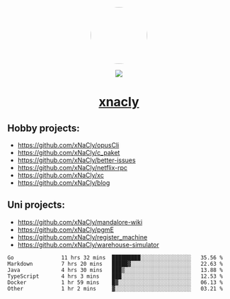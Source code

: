 <p align="center">
  <img style="border-radius: 100px" width="128" height="128" src="https://avatars.githubusercontent.com/u/47723417?v=4"/>
</p>
<p align="center">
  <img src="https://komarev.com/ghpvc/?username=xnacly&&style=flat-square"/>
</p>

<h1 align="center"><a href="https://xnacly.me"> xnacly</a> </h1>

## Hobby projects:
- https://github.com/xNaCly/opusCli
- https://github.com/xNaCly/c_paket
- https://github.com/xNaCly/better-issues
- https://github.com/xNaCly/netflix-rpc
- https://github.com/xNaCly/xc
- https://github.com/xNaCly/blog

## Uni projects:
- https://github.com/xNaCly/mandalore-wiki
- https://github.com/xNaCly/pgmE
- https://github.com/xNaCly/register_machine
- https://github.com/xNaCly/warehouse-simulator


<!--START_SECTION:waka-->

```text
Go               11 hrs 32 mins  █████████░░░░░░░░░░░░░░░░   35.56 %
Markdown         7 hrs 20 mins   █████▓░░░░░░░░░░░░░░░░░░░   22.63 %
Java             4 hrs 30 mins   ███▒░░░░░░░░░░░░░░░░░░░░░   13.88 %
TypeScript       4 hrs 3 mins    ███░░░░░░░░░░░░░░░░░░░░░░   12.53 %
Docker           1 hr 59 mins    █▓░░░░░░░░░░░░░░░░░░░░░░░   06.13 %
Other            1 hr 2 mins     ▓░░░░░░░░░░░░░░░░░░░░░░░░   03.21 %
```

<!--END_SECTION:waka-->
